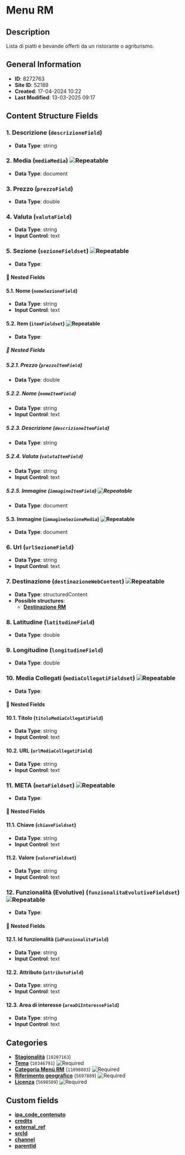 # Menu RM

## Description
Lista di piatti e bevande offerti da un ristorante o agriturismo.
## General Information
- **ID**: 8272763
- **Site ID**: 52189
- **Created**: 17-04-2024 10:22
- **Last Modified**: 13-03-2025 09:17

## Content Structure Fields
### 1. Descrizione (`descrizioneField`) 
- **Data Type**: string

### 2. Media (`mediaMedia`) ![Repeatable](https://img.shields.io/badge/🔄Repeatable-blue.svg)
- **Data Type**: document

### 3. Prezzo (`prezzoField`) 
- **Data Type**: double

### 4. Valuta (`valutaField`) 
- **Data Type**: string
- **Input Control**: text

### 5. Sezione (`sezioneFieldset`) ![Repeatable](https://img.shields.io/badge/🔄Repeatable-blue.svg)
- **Data Type**: 
#### 📁 Nested Fields
#### 5.1. Nome (`nomeSezioneField`) 
- **Data Type**: string
- **Input Control**: text

#### 5.2. Item (`itemFieldset`) ![Repeatable](https://img.shields.io/badge/🔄Repeatable-blue.svg)
- **Data Type**: 
##### 📁 Nested Fields
##### 5.2.1. Prezzo (`prezzoItemField`) 
- **Data Type**: double

##### 5.2.2. Nome (`nomeItemField`) 
- **Data Type**: string
- **Input Control**: text

##### 5.2.3. Descrizione (`descrizioneItemField`) 
- **Data Type**: string

##### 5.2.4.  Valuta (`valutaItemField`) 
- **Data Type**: string
- **Input Control**: text

##### 5.2.5. Immagine (`immagineItemField`) ![Repeatable](https://img.shields.io/badge/🔄Repeatable-blue.svg)
- **Data Type**: document


#### 5.3. Immagine (`immagineSezioneMedia`) ![Repeatable](https://img.shields.io/badge/🔄Repeatable-blue.svg)
- **Data Type**: document


### 6. Url (`urlSezioneField`) 
- **Data Type**: string
- **Input Control**: text

### 7. Destinazione (`destinazioneWebContent`) ![Repeatable](https://img.shields.io/badge/🔄Repeatable-blue.svg)
- **Data Type**: structuredContent
- **Possible structures**:
  - **[Destinazione RM](../../contentStructure/destinazione-rm/README.md)**

### 8. Latitudine (`latitudineField`) 
- **Data Type**: double

### 9. Longitudine (`longitudineField`) 
- **Data Type**: double

### 10. Media Collegati (`mediaCollegatiFieldset`) ![Repeatable](https://img.shields.io/badge/🔄Repeatable-blue.svg)
- **Data Type**: 
#### 📁 Nested Fields
#### 10.1. Titolo (`titoloMediaCollegatiField`) 
- **Data Type**: string
- **Input Control**: text

#### 10.2. URL (`urlMediaCollegatiField`) 
- **Data Type**: string
- **Input Control**: text


### 11. META (`metaFieldset`) ![Repeatable](https://img.shields.io/badge/🔄Repeatable-blue.svg)
- **Data Type**: 
#### 📁 Nested Fields
#### 11.1. Chiave (`chiaveFieldset`) 
- **Data Type**: string
- **Input Control**: text

#### 11.2. Valore (`valoreFieldset`) 
- **Data Type**: string
- **Input Control**: text


### 12. Funzionalità (Evolutive) (`funzionalitaEvolutiveFieldset`) ![Repeatable](https://img.shields.io/badge/🔄Repeatable-blue.svg)
- **Data Type**: 
#### 📁 Nested Fields
#### 12.1. Id funzionalità (`idFunzionalitaField`) 
- **Data Type**: string
- **Input Control**: text

#### 12.2. Attributo (`attributoField`) 
- **Data Type**: string
- **Input Control**: text

#### 12.3. Area di interesse (`areaDiInteresseField`) 
- **Data Type**: string
- **Input Control**: text


## Categories
- **[Stagionalità](../../categories/stagionalità.md)** (`10207163`) 
- **[Tema](../../categories/tema.md)** (`10346791`) ![Required](https://img.shields.io/badge/*Required-red.svg)
- **[Categoria Menù RM](../../categories/categoria-menù-rm.md)** (`11098803`) ![Required](https://img.shields.io/badge/*Required-red.svg)
- **[Riferimento geografico](../../categories/riferimento-geografico.md)** (`5697889`) ![Required](https://img.shields.io/badge/*Required-red.svg)
- **[Licenza](../../categories/licenza.md)** (`5698589`) ![Required](https://img.shields.io/badge/*Required-red.svg)
## Custom fields
- **[ipa_code_contenuto](../../customFields/ipa-code-contenuto.md)**
- **[credits](../../customFields/credits.md)**
- **[external_ref](../../customFields/external-ref.md)**
- **[srcId](../../customFields/srcid.md)**
- **[channel](../../customFields/channel.md)**
- **[parentId](../../customFields/parentid.md)**
